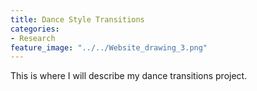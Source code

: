```yaml
---
title: Dance Style Transitions
categories:
- Research
feature_image: "../../Website_drawing_3.png"
---
```


This is where I will describe my dance transitions project. 
